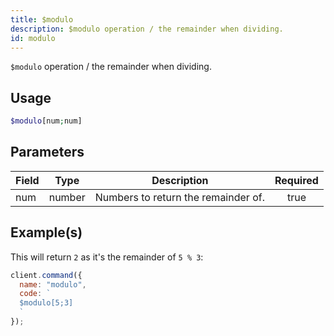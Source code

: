 ```yaml
---
title: $modulo
description: $modulo operation / the remainder when dividing.
id: modulo
---
```


`$modulo` operation / the remainder when dividing.

## Usage

```php
$modulo[num;num]
```

## Parameters

| Field | Type   | Description                         | Required |
| ----- | ------ | ----------------------------------- | :------: |
| num   | number | Numbers to return the remainder of. |   true   |

## Example(s)

This will return `2` as it's the remainder of `5 % 3`:

```javascript
client.command({
  name: "modulo",
  code: `
  $modulo[5;3]
  `
});
```

